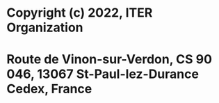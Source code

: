 # Copyright (c) 2022, ITER Organization
# Route de Vinon-sur-Verdon, CS 90 046, 13067 St-Paul-lez-Durance Cedex, France
